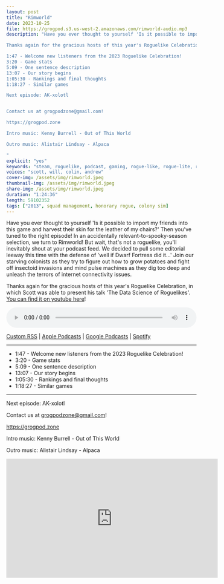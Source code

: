 ```yaml
---
layout: post
title: "Rimworld"
date: 2023-10-25
file: https://grogpod.s3.us-west-2.amazonaws.com/rimworld-audio.mp3
description: "Have you ever thought to yourself 'Is it possible to import my friends into this game and harvest their skin for the leather of my chairs?' Then you've tuned to the right episode! In an accidentally relevant-to-spooky-season selection, we turn to Rimworld! But wait, that's not a roguelike, you'll inevitably shout at your podcast feed. We decided to pull some editorial leeway this time with the defense of 'well if Dwarf Fortress did it...' Join our starving colonists as they try to figure out how to grow potatoes and fight off insectoid invasions and mind pulse machines as they dig too deep and unleash the terrors of internet connectivity issues.

Thanks again for the gracious hosts of this year's Roguelike Celebration, in which Scott was able to present his talk 'The Data Science of Roguelikes'. You can find it on youtube here: https://www.youtube.com/watch?v=IliQZm5Itng!

1:47 - Welcome new listeners from the 2023 Roguelike Celebration!
3:20 - Game stats
5:09 - One sentence description
13:07 - Our story begins
1:05:30 - Rankings and final thoughts
1:18:27 - Similar games

Next episode: AK-xolotl


Contact us at grogpodzone@gmail.com!

https://grogpod.zone

Intro music: Kenny Burrell - Out of This World

Outro music: Alistair Lindsay - Alpaca 

"
explicit: "yes" 
keywords: "steam, roguelike, podcast, gaming, rogue-like, rogue-lite, roguelite"
voices: "scott, will, colin, andrew"
cover-img: /assets/img/rimworld.jpeg
thumbnail-img: /assets/img/rimworld.jpeg
share-img: /assets/img/rimworld.jpeg
duration: "1:24:36"
length: 59102352  
tags: ["2013", squad management, honorary rogue, colony sim]
---
```


Have you ever thought to yourself 'Is it possible to import my friends into this game and harvest their skin for the leather of my chairs?' Then you've tuned to the right episode! In an accidentally relevant-to-spooky-season selection, we turn to Rimworld! But wait, that's not a roguelike, you'll inevitably shout at your podcast feed. We decided to pull some editorial leeway this time with the defense of 'well if Dwarf Fortress did it...' Join our starving colonists as they try to figure out how to grow potatoes and fight off insectoid invasions and mind pulse machines as they dig too deep and unleash the terrors of internet connectivity issues.

Thanks again for the gracious hosts of this year's Roguelike Celebration, in which Scott was able to present his talk 'The Data Science of Roguelikes'. [You can find it on youtube here](https://www.youtube.com/watch?v=IliQZm5Itng)!

<div class="container">
  <audio controls style="width: 100%;">
    <source src="https://grogpod.s3.us-west-2.amazonaws.com/rimworld-audio.mp3" type="audio/mpeg">
  </audio>
</div>

[Custom RSS](https://grogpod.zone/feed.xml) | [Apple Podcasts](https://podcasts.apple.com/us/podcast/grogpod/id1650474911) | [Google Podcasts](https://podcasts.google.com/feed/aHR0cHM6Ly9ncm9ncG9kLnpvbmUvZmVlZC54bWw) | [Spotify](https://open.spotify.com/show/655SEhPUWIC77oO3hILe0b)

---

* 1:47 - Welcome new listeners from the 2023 Roguelike Celebration!
* 3:20 - Game stats
* 5:09 - One sentence description
* 13:07 - Our story begins
* 1:05:30 - Rankings and final thoughts
* 1:18:27 - Similar games

---



Next episode: AK-xolotl


Contact us at grogpodzone@gmail.com!

https://grogpod.zone

Intro music: Kenny Burrell - Out of This World

Outro music: Alistair Lindsay - Alpaca 

<div class="embed-responsive embed-responsive-16by9">
<iframe width="560" height="315" src="https://www.youtube.com/embed/6nz8Wn6GgoU" title="YouTube video player" frameborder="0" allow="accelerometer; autoplay; clipboard-write; encrypted-media; gyroscope; picture-in-picture" allowfullscreen></iframe>
</div>
